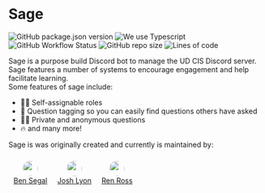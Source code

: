 # Sage
![GitHub package.json version](https://img.shields.io/github/package-json/v/ud-cis-discord/sagev2?color=000855) ![We use Typescript](https://img.shields.io/badge/written_in-typescript-000855?logo=typescript&logoColor=ddd) ![GitHub Workflow Status](https://img.shields.io/github/workflow/status/ud-cis-discord/sagev2/Lint?color=000855&logo=github) ![GitHub repo size](https://img.shields.io/github/repo-size/ud-cis-discord/sagev2?color=000855&logo=github) ![Lines of code](https://img.shields.io/tokei/lines/github/ud-cis-discord/sagev2?color=000855&logo=github)

Sage is a purpose build Discord bot to manage the UD CIS Discord server. Sage features a number of systems to encourage engagement and help facilitate learning.
<br>
Some features of sage include:
- 🧙‍♂️ Self-assignable roles
- 🎫 Question tagging so you can easily find questions others have asked
- 🐱‍👤 Private and anonymous questions
- 🔥 and many more!

Sage is was originally created and currently is maintained by:
<div style="float: left">
	<div style="float: left; text-align: center; padding: 10px">
		<img src="https://avatars.githubusercontent.com/u/34194692?s=460&u=790e379c0190fa26692be549e393c0ae6c89571d&v=4" height="30px" style="border-radius: 15px">
		<br>
		<a href="https://github.com/bensegal855">Ben Segal</a>
	</div> 
	<div style="float: left; text-align: center; padding: 10px">
		<img src="https://avatars.githubusercontent.com/u/54593801?s=460&u=cbdfd38b662b729375cd7d3e2514f549085eb2ae&v=4" height="30px" style="border-radius: 15px">
		<br>
		<a href="https://github.com/joshualyon7">Josh Lyon</a>
	</div>
	<div style="float: left; text-align: center; padding: 10px"">
		<img src="https://avatars.githubusercontent.com/u/60983762?s=460&u=46281912deec981f7c2160fe20ac9516bc59f3ff&v=4" height="30px" style="border-radius: 15px">
		<br>
		<a href="https://github.com/renross">Ren Ross</a>
	<div>
</div>